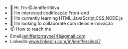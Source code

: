- 👋 Hi, I’m @JenifferlSilva
- 👀 I’m interested codificação Front-end
- 🌱 I’m currently learning HTML,JavaScript,CSS,NODE.js
- 💞️ I’m looking to collaborate com ideias e inovação
- 📫 How to reach me
- Email:jenifferlorrayne141@gmail.com
- Linkedln:www.linkedin.com/in/jeniffersilva17

<!---
JenifferlSilva/JenifferlSilva is a ✨ special ✨ repository because its `README.md` (this file) appears on your GitHub profile.
You can click the Preview link to take a look at your changes.
--->
